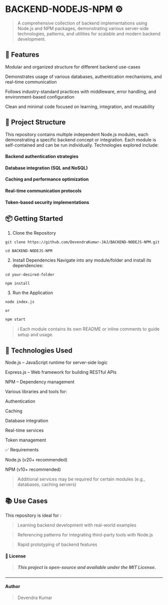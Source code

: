 # BACKEND-NODEJS-NPM  ⚙️

> A comprehensive collection of backend implementations using Node.js and NPM packages, demonstrating various server-side technologies, patterns, and utilities for scalable and modern backend development.

## 🔧 Features

Modular and organized structure for different backend use-cases

Demonstrates usage of various databases, authentication mechanisms, and real-time communication

Follows industry-standard practices with middleware, error handling, and environment-based configuration

Clean and minimal code focused on learning, integration, and reusability

## 📁 Project Structure

This repository contains multiple independent Node.js modules, each demonstrating a specific backend concept or integration. Each module is self-contained and can be run individually. Technologies explored include:

#### Backend authentication strategies

#### Database integration (SQL and NoSQL)

#### Caching and performance optimization

#### Real-time communication protocols

#### Token-based security implementations

## 📦 Getting Started

1. Clone the Repository

```git clone https://github.com/DevendraKumar-JAJ/BACKEND-NODEJS-NPM.git```

``` cd BACKEND-NODEJS-NPM ```

2. Install Dependencies Navigate into any module/folder and install its dependencies:

```cd your-desired-folder```

```npm install```

3. Run the Application

```node index.js```

```or```

```npm start```

> ℹ️ Each module contains its own README or inline comments to guide setup and usage.

## 🧰 Technologies Used

Node.js – JavaScript runtime for server-side logic

Express.js – Web framework for building RESTful APIs

NPM – Dependency management

Various libraries and tools for:

Authentication

Caching

Database integration

Real-time services

Token management

✅ Requirements

Node.js (v20+ recommended)

NPM (v10+ recommended)

>Additional services may be required for certain modules (e.g., databases, caching servers)

## 📚 Use Cases

This repository is ideal for :

>Learning backend development with real-world examples

>Referencing patterns for integrating third-party tools with Node.js

>Rapid prototyping of backend features

#### 📝 License

> ##### This project is open-source and available under the MIT License.

---

####  Author
> Devendra Kumar
